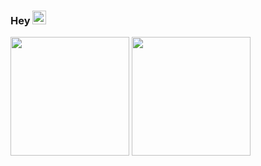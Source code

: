 ### Hey <img src="https://raw.githubusercontent.com/MartinHeinz/MartinHeinz/master/wave.gif" width="22px">

<div>
  <img height="190em" src="https://github-readme-stats.vercel.app/api?username=romulodm&theme=dark&hide_border=false&include_all_commits=false&count_private=false"></img> 
  <img height="190em" src="https://github-readme-stats.vercel.app/api/top-langs/?username=romulodm&theme=dark&hide_border=false&include_all_commits=false&count_private=false&layout=compact"></img> 
</div>
